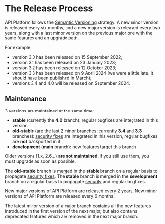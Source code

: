# The Release Process

API Platform follows the [Semantic Versioning](https://semver.org) strategy.
A new minor version is released every six months, and a new major version is released every two years, along with a last minor version on the previous major one with the same features and an upgrade path.

For example:

- version 3.0 has been released on 15 September 2022;
- version 3.1 has been released on 23 January 2023;
- version 3.2 has been released on 12 October 2023;
- version 3.3 has been released on 9 April 2024 (we were a little late, it should have been published in March);
- versions 3.4 and 4.0 will be released on September 2024.

## Maintenance

3 versions are maintained at the same time:

* **stable** (currently the **4.0** branch): regular bugfixes are integrated in this version
* **old-stable** (are the last 2 minor branches: currently **3.4** and **3.3** branches): [security fixes](security.md) are integrated in this version, regular bugfixes are **not** backported in it
* **development** (**main** branch): new features target this branch

Older versions (1.x, 2.6...) **are not maintained**. If you still use them, you must upgrade as soon as possible.

The **old-stable** branch is merged in the **stable** branch on a regular basis to propagate [security fixes](security.md).
The **stable** branch is merged in the **development** branch on a regular basis to propagate [security](security.md) and regular bugfixes.

New major versions of API Platform are released every 2 years.
New minor versions of API Platform are released every 6 months.

The latest minor version of a major branch contains all the new features introduced in the first version of the next major, but also contains deprecated features which are removed in the next major branch.
